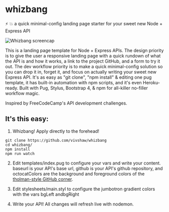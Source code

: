 # whizbang
:zap: :boom: a quick minimal-config landing page starter for your sweet new Node + Express API

![Whizbang screencap](https://vivshaw.github.io/whizbang/images/whizbang-screencap.png)

This is a landing page template for Node + Express APIs. The design priority is to give the user
a responsive landing page with a quick rundown of what the API is and how it works, a link to
the project GitHub, and a form to try it out. The dev workflow priority is to make a
quick minimal-config solution so you can drop it in, forget it, and focus on actually writing
your sweet new Express API. It's as easy as "git clone", "npm install" & editing one pug template,
it has built-in automation with npm scripts, and it's even Heroku-ready. Built with Pug, Stylus,
Bootstrap 4, & npm for all-killer no-filler workflow magic.

Inspired by FreeCodeCamp's API development challenges.

## It's this easy:

1. Whizbang! Apply directly to the forehead!
```
git clone https://github.com/vivshaw/whizbang
cd whizbang/
npm install
npm run watch
```

2. Edit templates/index.pug to configure your vars and write your content.
baseurl is your API's base url, github is your API's github repository, and 
octocatColors are the background and foreground colors of the
[tholman-style GitHub corner](http://tholman.com/github-corners/).

3. Edit stylesheets/main.styl to configure the jumbotron gradient colors
with the vars bgLeft andbgRight

4. Write your API! All changes will refresh live with nodemon.
